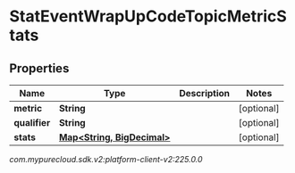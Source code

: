 # StatEventWrapUpCodeTopicMetricStats


## Properties

| Name | Type | Description | Notes |
| ------------ | ------------- | ------------- | ------------- |
| **metric** | **String** |  |  [optional] |
| **qualifier** | **String** |  |  [optional] |
| **stats** | [**Map&lt;String, BigDecimal&gt;**](BigDecimal) |  |  [optional] |




_com.mypurecloud.sdk.v2:platform-client-v2:225.0.0_
